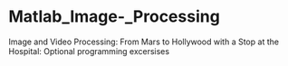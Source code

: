 # Matlab_Image-_Processing
Image and Video Processing: From Mars to Hollywood with a Stop at the Hospital: Optional programming excersises
